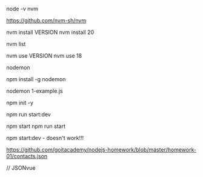 node -v nvm

https://github.com/nvm-sh/nvm

nvm install VERSION nvm install 20

nvm list

nvm use VERSION nvm use 18

nodemon

npm install -g nodemon

nodemon 1-example.js

npm init -y

npm run start:dev

npm start npm run start

npm start:dev - doesn't work!!!

https://github.com/goitacademy/nodejs-homework/blob/master/homework-01/contacts.json

// JSONvue